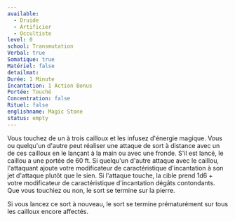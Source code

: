 ```yaml
---
available:
  - Druide
  - Artificier
  - Occultiste
level: 0
school: Transmutation
Verbal: true
Somatique: true
Matériel: false
detailmat:
Durée: 1 Minute
Incantation: 1 Action Bonus
Portée: Touché
Concentration: false
Rituel: false
englishname: Magic Stone
status: empty
---
```

Vous touchez de un à trois cailloux et les infusez d'énergie magique. Vous ou quelqu'un d'autre peut réaliser une attaque de sort à distance avec un de ces cailloux en le lançant à la main ou avec une fronde. S'il est lancé, le caillou a une portée de 60 ft. Si quelqu'un d'autre attaque avec le caillou, l'attaquant ajoute votre modificateur de caractéristique d'incantation à son jet d'attaque plutôt que le sien. Si l'attaque touche, la cible prend 1d6 + votre modificateur de caractéristique d'incantation dégâts contondants. Que vous touchiez ou non, le sort se termine sur la pierre.

Si vous lancez ce sort à nouveau, le sort se termine prématurément sur tous les cailloux encore affectés.
